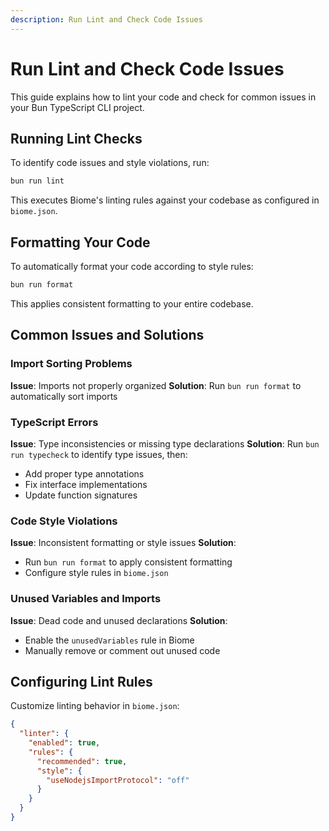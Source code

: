 ```yaml
---
description: Run Lint and Check Code Issues
---
```


# Run Lint and Check Code Issues

This guide explains how to lint your code and check for common issues in your Bun TypeScript CLI project.

## Running Lint Checks

To identify code issues and style violations, run:

```bash
bun run lint
```

This executes Biome's linting rules against your codebase as configured in `biome.json`.

## Formatting Your Code

To automatically format your code according to style rules:

```bash
bun run format
```

This applies consistent formatting to your entire codebase.

## Common Issues and Solutions

### Import Sorting Problems

**Issue**: Imports not properly organized
**Solution**: Run `bun run format` to automatically sort imports

### TypeScript Errors

**Issue**: Type inconsistencies or missing type declarations
**Solution**: Run `bun run typecheck` to identify type issues, then:
- Add proper type annotations
- Fix interface implementations
- Update function signatures

### Code Style Violations

**Issue**: Inconsistent formatting or style issues
**Solution**: 
- Run `bun run format` to apply consistent formatting
- Configure style rules in `biome.json`

### Unused Variables and Imports

**Issue**: Dead code and unused declarations
**Solution**: 
- Enable the `unusedVariables` rule in Biome
- Manually remove or comment out unused code

## Configuring Lint Rules

Customize linting behavior in `biome.json`:

```json
{
  "linter": {
    "enabled": true,
    "rules": {
      "recommended": true,
      "style": {
        "useNodejsImportProtocol": "off"
      }
    }
  }
}
```
